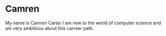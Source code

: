# Camren
My name is Camren Carter I am new to the world of computer science and am very ambitious about this carreer path.
